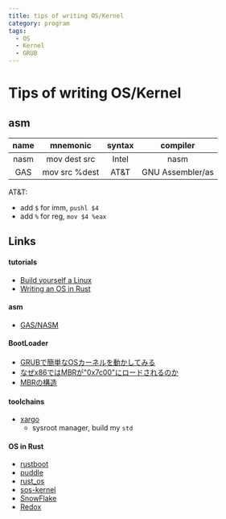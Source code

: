 ```yaml
---
title: tips of writing OS/Kernel
category: program
tags:
  - OS
  - Kernel
  - GRUB
---
```


# Tips of writing OS/Kernel

## asm

| name |  mnemonic   |syntax|compiler|
|:----:|:-----------:|:----:|:------:|
| nasm |mov dest src | Intel| nasm   |
| GAS  |mov src %dest| AT&T |GNU Assembler/as| 

AT&T:
 - add `$` for imm, `pushl $4`
 - add `%` for reg, `mov $4 %eax`

## Links

#### tutorials
- [Build yourself a Linux](https://github.com/MichielDerhaeg/build-linux)
- [Writing an OS in Rust](https://os.phil-opp.com/)

#### asm
- [GAS/NASM](https://www.ibm.com/developerworks/jp/linux/library/l-gas-nasm.html)

#### BootLoader
- [GRUBで簡単なOSカーネルを動かしてみる](http://inaz2.hatenablog.com/entry/2015/12/31/221319)
- [なぜx86ではMBRが"0x7c00"にロードされるのか](https://www.glamenv-septzen.net/view/614)
- [MBRの構造](http://caspar.hazymoon.jp/OpenBSD/arch/i386/stand/mbr/mbr_structure.html)

#### toolchains
- [xargo](https://github.com/japaric/xargo)
  - sysroot manager, build my `std`
 
#### OS in Rust

- [rustboot](https://github.com/charliesome/rustboot)
- [puddle](https://github.com/jvns/puddle)
- [rust_os](https://github.com/thepowersgang/rust_os)
- [sos-kernel](https://github.com/hawkw/sos-kernel)
- [SnowFlake](https://github.com/SnowFlakeOS/SnowFlake)
- [Redox](https://github.com/redox-os/redox)
